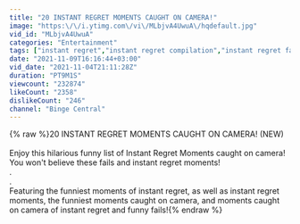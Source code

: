 ```yaml
---
title: "20 INSTANT REGRET MOMENTS CAUGHT ON CAMERA!"
image: "https:\/\/i.ytimg.com\/vi\/MLbjvA4UwuA\/hqdefault.jpg"
vid_id: "MLbjvA4UwuA"
categories: "Entertainment"
tags: ["instant regret","instant regret compilation","instant regret fails"]
date: "2021-11-09T16:16:44+03:00"
vid_date: "2021-11-04T21:11:28Z"
duration: "PT9M1S"
viewcount: "232874"
likeCount: "2358"
dislikeCount: "246"
channel: "Binge Central"
---
```

{% raw %}20 INSTANT REGRET MOMENTS CAUGHT ON CAMERA! (NEW)<br /><br />Enjoy this hilarious funny list of Instant Regret Moments caught on camera!<br />You won't believe these fails and instant regret moments! <br />.<br />.<br />Featuring the funniest moments of instant regret, as well as instant regret moments, the funniest moments caught on camera, and moments caught on camera of instant regret and funny fails!{% endraw %}
